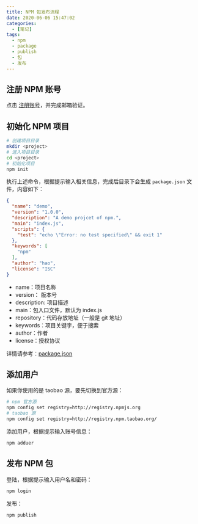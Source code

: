 ```yaml
---
title: NPM 包发布流程
date: 2020-06-06 15:47:02
categories:
  - [笔记]
tags: 
  - npm
  - package
  - publish
  - 包
  - 发布
---
```

## 注册 NPM 账号

点击 [注册账号](https://www.npmjs.com/signup)，并完成邮箱验证。

## 初始化 NPM 项目

```sh
# 创建项目目录
mkdir <project>
# 进入项目目录
cd <project>
# 初始化项目
npm init
```

执行上述命令，根据提示输入相关信息，完成后目录下会生成 `package.json` 文件，内容如下：

```json
{
  "name": "demo",
  "version": "1.0.0",
  "description": "A demo projcet of npm.",
  "main": "index.js",
  "scripts": {
    "test": "echo \"Error: no test specified\" && exit 1"
  },
  "keywords": [
    "npm"
  ],
  "author": "hao",
  "license": "ISC"
}
```

- name：项目名称
- version： 版本号
- description: 项目描述
- main：包入口文件，默认为 index.js
- repository：代码存放地址（一般是 git 地址）
- keywords：项目关键字，便于搜索
- author：作者
- license：授权协议

详情请参考：[package.json](https://docs.npmjs.com/files/package.json)

## 添加用户

如果你使用的是 taobao 源，要先切换到官方源：

```sh
# npm 官方源
npm config set registry=http://registry.npmjs.org
# taobao 源
npm config set registry=http://registry.npm.taobao.org/
```

添加用户，根据提示输入账号信息：

```sh
npm adduer
```

## 发布 NPM 包

登陆，根据提示输入用户名和密码：

```sh
npm login
```

发布：

```sh
npm publish
```

